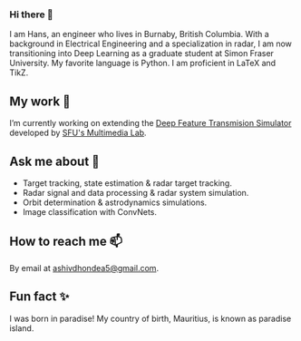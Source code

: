 ### Hi there 👋

I am Hans, an engineer who lives in Burnaby, British Columbia. With a background in Electrical Engineering and a specialization in radar, I am now transitioning into Deep Learning as a graduate student at Simon Fraser University. My favorite language is Python. I am proficient in LaTeX and TikZ.

## My work 🔭
I’m currently working on extending the [Deep Feature Transmision Simulator](https://github.com/SFU-Multimedia-Lab/DFTS) developed by [SFU's Multimedia Lab](http://multimedia.fas.sfu.ca/).

## Ask me about 💬 
* Target tracking, state estimation & radar target tracking.
* Radar signal and data processing & radar system simulation.
* Orbit determination & astrodynamics simulations.
* Image classification with ConvNets.

## How to reach me 📫
By email at ashivdhondea5@gmail.com.

## Fun fact ✨
I was born in paradise! My country of birth, Mauritius, is known as paradise island.

<!--
**AshivDhondea/AshivDhondea** is a ✨ _special_ ✨ repository because its `README.md` (this file) appears on your GitHub profile.
